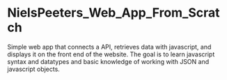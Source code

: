 # NielsPeeters_Web_App_From_Scratch
 Simple web app that connects a API, retrieves data with javascript, and displays it on the front end of the website. The goal is to learn javascript syntax and datatypes and basic knowledge of working with JSON and javascript objects.

